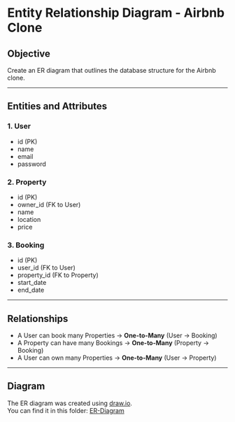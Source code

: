 # Entity Relationship Diagram - Airbnb Clone

## Objective
Create an ER diagram that outlines the database structure for the Airbnb clone.

---

## Entities and Attributes

### 1. User
- id (PK)
- name
- email
- password

### 2. Property
- id (PK)
- owner_id (FK to User)
- name
- location
- price

### 3. Booking
- id (PK)
- user_id (FK to User)
- property_id (FK to Property)
- start_date
- end_date

---

## Relationships

- A User can book many Properties → **One-to-Many** (User → Booking)
- A Property can have many Bookings → **One-to-Many** (Property → Booking)
- A User can own many Properties → **One-to-Many** (User → Property)

---

## Diagram

The ER diagram was created using [draw.io](https://draw.io).  
You can find it in this folder: [ER-Diagram](ERD/airbnb_er.drawio.png)
